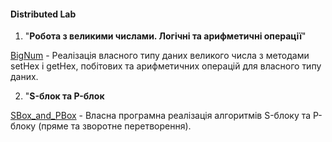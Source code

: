 #### Distributed Lab

1.  "**Робота з великими числами. Логічні та арифметичні операції**"

[BigNum](https://github.com/KostyaBay/CryptographyForDevelopers/tree/main/BigNum "BigNum") - Реалізація власного типу даних великого числа з методами setHex і getHex, побітових та арифметичних операцій для власного типу даних.

2. "**S-блок та P-блок** 

[SBox_and_PBox](https://github.com/KostyaBay/CryptographyForDevelopers/tree/main/SBox_and_PBox "SBox_and_PBox") - Власна програмна реалізація алгоритмів S-блоку та P-блоку (пряме та зворотне перетворення).
